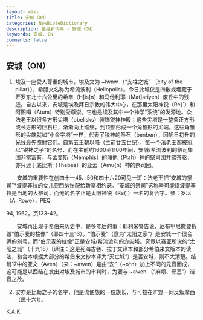 ```yaml
---
layout: wiki
title: 安城（ON）
categories: NewBibleDictionary
description: 圣经新词典 - 安城（ON）
keywords: 安城, ON
comments: false
---
```


## 安城（ON）

1. 埃及一座受人尊重的城市，埃及文为 ~Iwnw （“支柱之城” 〔city of the pillar〕），希腊文名称为希流波利（Heliopolis）。今日此城仅是四散或埋藏于开罗东北十六公里的希辛（H]is]n）和马他利耶（Mat]ariyeh）废丘中的残迹。自古以来，安城是埃及拜日宗教的伟大中心，在那里太阳神锐（Re{`）和阿图呣（Atum）特别受尊崇。它也是埃及其中一个神学“系统”的发源地。众法老王以很多方形尖塔（obelisks）装饰锐神神殿；这些尖塔是一整条正方形或长方形的巨石柱，渐渐向上缩细，到顶部形成一个角锥形的尖端。这些角锥形的尖端就如“小金字塔”一样，代表了锐神的圣石（benben），因旭日初升的光线最先照射它们。自第五王朝以降（主前廿五世纪），每一个法老王都被冠以“锐神之子”的名号，而在主前约1600至1100年间，安城/希流波利的祭司集团非常富有，与孟斐斯（Memphis）的蒲他（Ptah）神的祭司团并驾齐驱，亦只逊于底比斯（Thebes）的亚孟（Amu{n）神的祭司团。

　　安城的重要性在创四十一45、50和四十六20可见一斑：法老王把“安城的祭司”*波提非拉的女儿亚西纳许配给新宰相约瑟。“安城的祭司”这称号可能指波提非拉是当地的大祭司，而他的名字正是太阳神锐（Re{`）一名的复合字。参：罗以（A. Rowe），PEQ

94, 1962，页133-42。

　　安城再出现于希伯来历史中，是多年后的事：耶利米警告说，尼布甲尼撒要拆毁“伯示麦的柱像”（耶四十三13）。“伯示麦”（意为“太阳之家”）是安城一个很合适的别号，而“伯示麦的柱像”正是安城/希流波利的方尖塔。究竟以赛亚所说的“太阳之城”（十九18）〔译注：这是死海古卷、拉丁文译本和部分希伯来文版本的读法，和合本根据大部分的希伯来文抄本译为“灭亡城”〕是否安城，则不大清楚。结卅17中的亚文（Aven）（来：~awen）是由“安”（~o^n）加上不同的元音而成，这可能是以西结在发出对埃及城市的审判时，为要与 ~awen （“麻烦、邪恶”）谐音之故。

2. 安亦是比勒之子的名字，他是流便族的一位族长，与可拉在旷野一同反叛摩西（民十六1）。

K.A.K.









